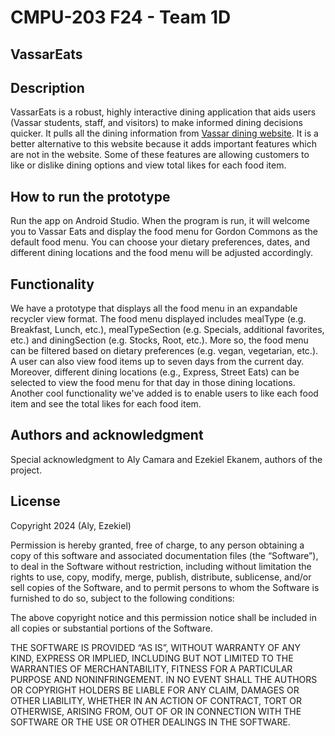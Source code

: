 # CMPU-203 F24 - Team 1D

## VassarEats

## Description
VassarEats is a robust, highly interactive dining application that aids users (Vassar students, staff, and visitors) to
make informed dining decisions quicker. It pulls all the dining information from [Vassar dining website](https://vassar.cafebonappetit.com/).
It is a better alternative to this website because it adds important features which are not in the website. Some of these
features are allowing customers to like or dislike dining options and view total likes for each food item.

## How to run the prototype
Run the app on Android Studio. When the program is run, it will welcome you to Vassar Eats and display the food menu for 
Gordon Commons as the default food menu. You can choose your dietary preferences, dates, and different dining locations 
and the food menu will be adjusted accordingly.

## Functionality
We have a prototype that displays all the food menu in an expandable recycler view format. The food menu displayed includes
mealType (e.g. Breakfast, Lunch, etc.), mealTypeSection (e.g. Specials, additional favorites, etc.) and diningSection (e.g.
Stocks, Root, etc.). More so, the food menu can be filtered based on dietary preferences (e.g. vegan, vegetarian, etc.). 
A user can also view food items up to seven days from the current day. Moreover, different dining locations (e.g., Express,
Street Eats) can be selected to view the food menu for that day in those dining locations. Another cool functionality we've
added is to enable users to like each food item and see the total likes for each food item.

## Authors and acknowledgment
Special acknowledgment to Aly Camara and Ezekiel Ekanem, authors of the project.

## License
Copyright 2024 (Aly, Ezekiel)

Permission is hereby granted, free of charge, to any person obtaining a copy of this software and associated documentation files (the “Software”), to deal in the Software without restriction, including without limitation the rights to use, copy, modify, merge, publish, distribute, sublicense, and/or sell copies of the Software, and to permit persons to whom the Software is furnished to do so, subject to the following conditions:

The above copyright notice and this permission notice shall be included in all copies or substantial portions of the Software.

THE SOFTWARE IS PROVIDED “AS IS”, WITHOUT WARRANTY OF ANY KIND, EXPRESS OR IMPLIED, INCLUDING BUT NOT LIMITED TO THE WARRANTIES OF MERCHANTABILITY, FITNESS FOR A PARTICULAR PURPOSE AND NONINFRINGEMENT. IN NO EVENT SHALL THE AUTHORS OR COPYRIGHT HOLDERS BE LIABLE FOR ANY CLAIM, DAMAGES OR OTHER LIABILITY, WHETHER IN AN ACTION OF CONTRACT, TORT OR OTHERWISE, ARISING FROM, OUT OF OR IN CONNECTION WITH THE SOFTWARE OR THE USE OR OTHER DEALINGS IN THE SOFTWARE.